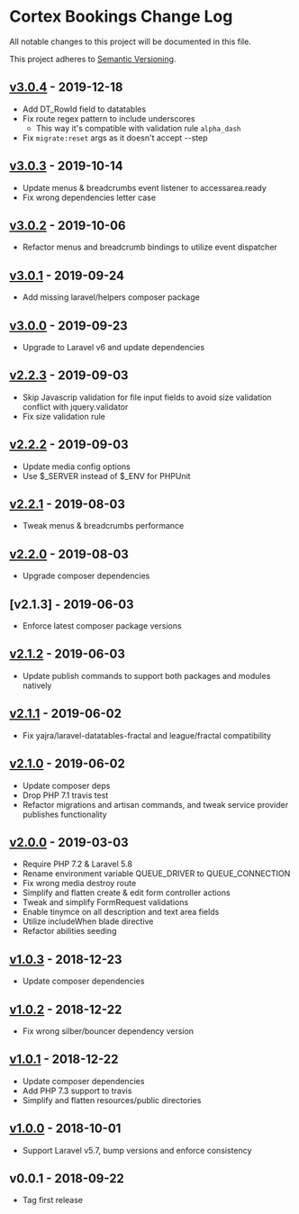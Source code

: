 # Cortex Bookings Change Log

All notable changes to this project will be documented in this file.

This project adheres to [Semantic Versioning](CONTRIBUTING.md).


## [v3.0.4] - 2019-12-18
- Add DT_RowId field to datatables
- Fix route regex pattern to include underscores
  - This way it's compatible with validation rule `alpha_dash`
- Fix `migrate:reset` args as it doesn't accept --step

## [v3.0.3] - 2019-10-14
- Update menus & breadcrumbs event listener to accessarea.ready
- Fix wrong dependencies letter case

## [v3.0.2] - 2019-10-06
- Refactor menus and breadcrumb bindings to utilize event dispatcher

## [v3.0.1] - 2019-09-24
- Add missing laravel/helpers composer package

## [v3.0.0] - 2019-09-23
- Upgrade to Laravel v6 and update dependencies

## [v2.2.3] - 2019-09-03
- Skip Javascrip validation for file input fields to avoid size validation conflict with jquery.validator
- Fix size validation rule

## [v2.2.2] - 2019-09-03
- Update media config options
- Use $_SERVER instead of $_ENV for PHPUnit

## [v2.2.1] - 2019-08-03
- Tweak menus & breadcrumbs performance

## [v2.2.0] - 2019-08-03
- Upgrade composer dependencies

## [v2.1.3] - 2019-06-03
- Enforce latest composer package versions

## [v2.1.2] - 2019-06-03
- Update publish commands to support both packages and modules natively

## [v2.1.1] - 2019-06-02
- Fix yajra/laravel-datatables-fractal and league/fractal compatibility

## [v2.1.0] - 2019-06-02
- Update composer deps
- Drop PHP 7.1 travis test
- Refactor migrations and artisan commands, and tweak service provider publishes functionality

## [v2.0.0] - 2019-03-03
- Require PHP 7.2 & Laravel 5.8
- Rename environment variable QUEUE_DRIVER to QUEUE_CONNECTION
- Fix wrong media destroy route
- Simplify and flatten create & edit form controller actions
- Tweak and simplify FormRequest validations
- Enable tinymce on all description and text area fields
- Utilize includeWhen blade directive
- Refactor abilities seeding

## [v1.0.3] - 2018-12-23
- Update composer dependencies

## [v1.0.2] - 2018-12-22
- Fix wrong silber/bouncer dependency version

## [v1.0.1] - 2018-12-22
- Update composer dependencies
- Add PHP 7.3 support to travis
- Simplify and flatten resources/public directories

## [v1.0.0] - 2018-10-01
- Support Laravel v5.7, bump versions and enforce consistency

## v0.0.1 - 2018-09-22
- Tag first release

[v3.0.4]: https://github.com/rinvex/cortex-bookings/compare/v3.0.3...v3.0.4
[v3.0.3]: https://github.com/rinvex/cortex-bookings/compare/v3.0.2...v3.0.3
[v3.0.2]: https://github.com/rinvex/cortex-bookings/compare/v3.0.1...v3.0.2
[v3.0.1]: https://github.com/rinvex/cortex-bookings/compare/v3.0.0...v3.0.1
[v3.0.0]: https://github.com/rinvex/cortex-bookings/compare/v2.2.3...v3.0.0
[v2.2.3]: https://github.com/rinvex/cortex-bookings/compare/v2.2.2...v2.2.3
[v2.2.2]: https://github.com/rinvex/cortex-bookings/compare/v2.2.1...v2.2.2
[v2.2.1]: https://github.com/rinvex/cortex-bookings/compare/v2.2.0...v2.2.1
[v2.2.0]: https://github.com/rinvex/cortex-bookings/compare/v2.1.2...v2.2.0
[v2.1.2]: https://github.com/rinvex/cortex-bookings/compare/v2.1.1...v2.1.2
[v2.1.1]: https://github.com/rinvex/cortex-bookings/compare/v2.1.0...v2.1.1
[v2.1.0]: https://github.com/rinvex/cortex-bookings/compare/v2.0.0...v2.1.0
[v2.0.0]: https://github.com/rinvex/cortex-bookings/compare/v1.0.3...v2.0.0
[v1.0.3]: https://github.com/rinvex/cortex-bookings/compare/v1.0.2...v1.0.3
[v1.0.2]: https://github.com/rinvex/cortex-bookings/compare/v1.0.1...v1.0.2
[v1.0.1]: https://github.com/rinvex/cortex-bookings/compare/v1.0.0...v1.0.1
[v1.0.0]: https://github.com/rinvex/cortex-bookings/compare/v0.0.1...v1.0.0
